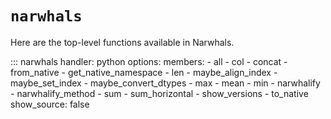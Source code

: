 # `narwhals`

Here are the top-level functions available in Narwhals.

::: narwhals
    handler: python
    options:
      members:
        - all
        - col
        - concat
        - from_native
        - get_native_namespace
        - len
        - maybe_align_index
        - maybe_set_index
        - maybe_convert_dtypes
        - max
        - mean
        - min
        - narwhalify
        - narwhalify_method
        - sum
        - sum_horizontal
        - show_versions
        - to_native
      show_source: false
